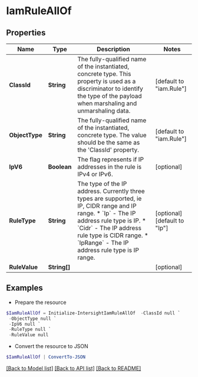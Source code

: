 # IamRuleAllOf
## Properties

Name | Type | Description | Notes
------------ | ------------- | ------------- | -------------
**ClassId** | **String** | The fully-qualified name of the instantiated, concrete type. This property is used as a discriminator to identify the type of the payload when marshaling and unmarshaling data. | [default to "iam.Rule"]
**ObjectType** | **String** | The fully-qualified name of the instantiated, concrete type. The value should be the same as the &#39;ClassId&#39; property. | [default to "iam.Rule"]
**IpV6** | **Boolean** | The flag represents if IP addresses in the rule is IPv4 or IPv6. | [optional] 
**RuleType** | **String** | The type of the IP address. Currently three types are supported, ie IP, CIDR range and IP range. * &#x60;Ip&#x60; - The IP address rule type is IP. * &#x60;Cidr&#x60; - The IP address rule type is CIDR range. * &#x60;IpRange&#x60; - The IP address rule type is IP range. | [optional] [default to "Ip"]
**RuleValue** | **String[]** |  | [optional] 

## Examples

- Prepare the resource
```powershell
$IamRuleAllOf = Initialize-IntersightIamRuleAllOf  -ClassId null `
 -ObjectType null `
 -IpV6 null `
 -RuleType null `
 -RuleValue null
```

- Convert the resource to JSON
```powershell
$IamRuleAllOf | ConvertTo-JSON
```

[[Back to Model list]](../README.md#documentation-for-models) [[Back to API list]](../README.md#documentation-for-api-endpoints) [[Back to README]](../README.md)

